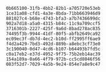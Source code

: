 
                0b665100-31fb-4bb2-82b1-a705720e53eb
                1ce31a08-cfd1-4a3e-8bda-71bb663946d9
                881027c4-b68e-4743-bfa3-a7b7436699dc
                902a7d18-a5a0-4315-b84c-11c9a709ccf5
                3716301b-2227-425f-9a6d-8bad278ac835
                74495f3b-9944-41df-80f5-abfb2649ca92
                ec09ec3f-db7d-4ec2-b10d-ff2995ff6ae9
                f4d2a429-7bd3-492d-889b-a8ebc3cf73e0
                3c190040-0d47-4cd6-b107-b64493b7fd5c
                c0a17eb2-e37d-4952-9f75-75b2eb14ac39
                154a189a-0a66-4f79-972b-cc5cd8046f56
                083f52d7-7029-4a5b-9e24-854e7a8e9c47
                